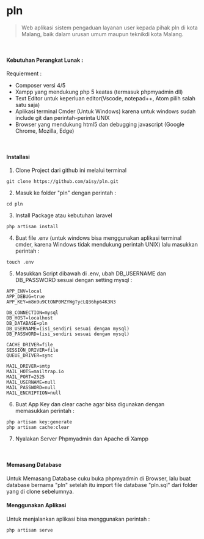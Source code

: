 # pln

> Web aplikasi sistem pengaduan layanan user kepada pihak pln di kota Malang, baik dalam urusan umum maupun teknikdi kota Malang.

<br/>

#### Kebutuhan Perangkat Lunak :

Requierment :
- Composer versi 4/5
- Xampp yang mendukung php 5 keatas (termasuk phpmyadmin dll)
- Text Editor untuk keperluan editor(Vscode, notepad++, Atom pilih salah satu saja)
- Aplikasi terminal Cmder (Untuk Windows) karena untuk windows sudah include git dan perintah-perinta UNIX
- Browser yang mendukung html5 dan debugging javascript (Google Chrome, Mozilla, Edge)

<br/>

#### Installasi
1. Clone Project dari github ini melalui terminal
```command line
git clone https://github.com/aisy/pln.git
```
2. Masuk ke folder "pln" dengan perintah :
```command line
cd pln
``` 
3. Install Package atau kebutuhan laravel
```command line
php artisan install
``` 
4. Buat file .env (untuk windows bisa menggunakan aplikasi terminal cmder, karena Windows tidak mendukung perintah UNIX) lalu masukkan perintah :
```command line
touch .env
```
5. Masukkan Script dibawah di .env, ubah DB_USERNAME dan DB_PASSWORD sesuai dengan setting mysql :
```env
APP_ENV=local
APP_DEBUG=true
APP_KEY=m8n9u9CtONP0MZYWgTycLQ36hp64K3N3

DB_CONNECTION=mysql
DB_HOST=localhost
DB_DATABASE=pln
DB_USERNAME=(isi_sendiri sesuai dengan mysql)
DB_PASSWORD=(isi_sendiri sesuai dengan mysql)

CACHE_DRIVER=file 
SESSION_DRIVER=file
QUEUE_DRIVER=sync

MAIL_DRIVER=smtp
MAIL_HOTS=mailtrap.io
MAIL_PORT=2525 
MAIL_USERNAME=null
MAIL_PASSWORD=null
MAIL_ENCRIPTION=null
```
6. Buat App Key dan clear cache agar bisa digunakan dengan memasukkan perintah :
```command line
php artisan key:generate
php artisan cache:clear
```
7. Nyalakan Server Phpmyadmin dan Apache di Xampp

<br/>

#### Memasang Database
<!-- untuk migrasi di laravel cukup jalankan perintah seperti ini di terminal :
```language
php artisan migrate
``` -->
Untuk Memasang Database cuku buka phpmyadmin di Browser, lalu buat database bernama "pln" setelah itu import file database "pln.sql" dari folder yang di clone sebelumnya.

#### Menggunakan Aplikasi 
Untuk menjalankan aplikasi bisa menggunakan perintah :
```command line
php artisan serve
```



